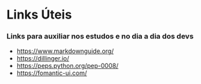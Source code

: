 # Links Úteis
### Links para auxiliar nos estudos e no dia a dia dos devs

- https://www.markdownguide.org/
- https://dillinger.io/
- https://peps.python.org/pep-0008/
- https://fomantic-ui.com/
